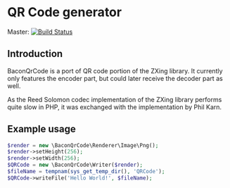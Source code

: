 QR Code generator
=================

Master: [![Build Status](https://api.travis-ci.org/Bacon/BaconQrCode.png?branch=master)](http://travis-ci.org/Bacon/BaconQrCode)

Introduction
------------
BaconQrCode is a port of QR code portion of the ZXing library. It currently
only features the encoder part, but could later receive the decoder part as
well.

As the Reed Solomon codec implementation of the ZXing library performs quite
slow in PHP, it was exchanged with the implementation by Phil Karn.


Example usage
------------
``` PHP
$render = new \BaconQrCode\Renderer\Image\Png();
$render->setHeight(256);
$render->setWidth(256);
$QRCode = new \BaconQrCode\Writer($render);
$fileName = tempnam(sys_get_temp_dir(), 'QRCode');
$QRCode->writeFile('Hello World!', $fileName);
```
